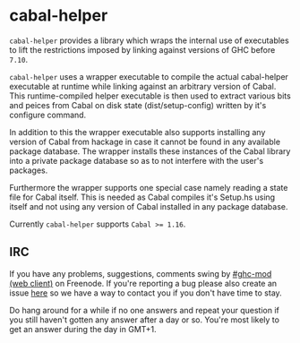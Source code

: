 # cabal-helper

`cabal-helper` provides a library which wraps the internal use of executables
to lift the restrictions imposed by linking against versions of GHC before
`7.10`.

`cabal-helper` uses a wrapper executable to compile the actual cabal-helper
executable at runtime while linking against an arbitrary version of
Cabal. This runtime-compiled helper executable is then used to extract
various bits and peices from Cabal on disk state (dist/setup-config) written
by it's configure command.

In addition to this the wrapper executable also supports installing any
version of Cabal from hackage in case it cannot be found in any available
package database. The wrapper installs these instances of the Cabal library
into a private package database so as to not interfere with the user's
packages.

Furthermore the wrapper supports one special case namely reading a state
file for Cabal itself. This is needed as Cabal compiles it's Setup.hs using
itself and not using any version of Cabal installed in any package database.

Currently `cabal-helper` supports `Cabal >= 1.16`.

## IRC

If you have any problems, suggestions, comments swing by
[\#ghc-mod (web client)](https://kiwiirc.com/client/irc.freenode.org/ghc-mod) on
Freenode. If you're reporting a bug please also create an issue
[here](https://github.com/DanielG/cabal-helper/issues) so we have a way to
contact you if you don't have time to stay.

Do hang around for a while if no one answers and repeat your question if you
still haven't gotten any answer after a day or so. You're most likely to get an
answer during the day in GMT+1.
